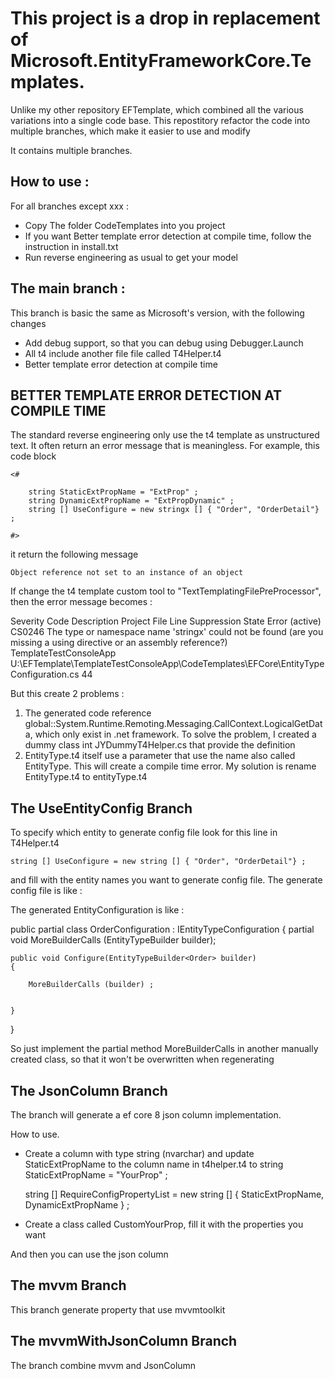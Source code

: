 # This project is a drop in replacement of Microsoft.EntityFrameworkCore.Templates. 

Unlike my other repository EFTemplate, which combined all the various variations into a single code base.  This repostitory refactor the code into multiple branches, which make it easier to use and modify


It contains multiple branches.

## How to use :

For all branches except xxx :

* Copy The folder CodeTemplates into you project
* If you want Better template error detection at compile time, follow the instruction in install.txt
* Run reverse engineering as usual to get your model




## The main branch :

This branch is basic the same as Microsoft's version, with the following changes

* Add debug support, so that you can debug using Debugger.Launch
* All t4 include another file file called T4Helper.t4
* Better template error detection at compile time






## BETTER TEMPLATE ERROR DETECTION AT COMPILE TIME

The standard reverse engineering only use the t4 template as unstructured text.  It often return an error message that is meaningless. For example, this code block

    <#

        string StaticExtPropName = "ExtProp" ;
        string DynamicExtPropName = "ExtPropDynamic" ;
        string [] UseConfigure = new stringx [] { "Order", "OrderDetail"} ;

    #>

it return the following message


    Object reference not set to an instance of an object

If change the t4 template custom tool to "TextTemplatingFilePreProcessor", then the error message becomes :

Severity	Code	Description	Project	File	Line	Suppression State
Error (active)	CS0246	The type or namespace name 'stringx' could not be found (are you missing a using directive or an assembly reference?)	TemplateTestConsoleApp	U:\EFTemplate\TemplateTestConsoleApp\CodeTemplates\EFCore\EntityTypeConfiguration.cs	44	

But this create 2 problems :

1. The generated code reference global::System.Runtime.Remoting.Messaging.CallContext.LogicalGetData, which only exist in .net framework.  To solve the problem, I created a dummy class int JYDummyT4Helper.cs that provide the definition
2. EntityType.t4 itself use a parameter that use the name also called EntityType.  This will create a compile time error.  My solution is rename EntityType.t4 to entityType.t4






## The UseEntityConfig Branch



To specify which entity to generate config file look for this line in T4Helper.t4

    string [] UseConfigure = new string [] { "Order", "OrderDetail"} ;

and fill with the entity names you want to generate config file.  The generate config file is like :


The generated EntityConfiguration is like :


public partial class OrderConfiguration : IEntityTypeConfiguration<Order>
{
    partial void MoreBuilderCalls (EntityTypeBuilder<Order> builder);


    public void Configure(EntityTypeBuilder<Order> builder)
    {

        MoreBuilderCalls (builder) ;


    }
}

So just implement the partial method MoreBuilderCalls in another manually created class, so that it won't be overwritten when regenerating





## The JsonColumn Branch
The branch will generate a ef core 8 json column implementation.

How to use.
* Create a column with type string (nvarchar) and update StaticExtPropName to the column name in  t4helper.t4
  to 
    string StaticExtPropName = "YourProp" ;

    string [] RequireConfigPropertyList = new string [] { StaticExtPropName, DynamicExtPropName } ;

* Create a class called CustomYourProp, fill it with the properties you want

And then you can use the json column



## The mvvm Branch

This branch generate property that use mvvmtoolkit

## The mvvmWithJsonColumn Branch

The branch combine mvvm and JsonColumn
